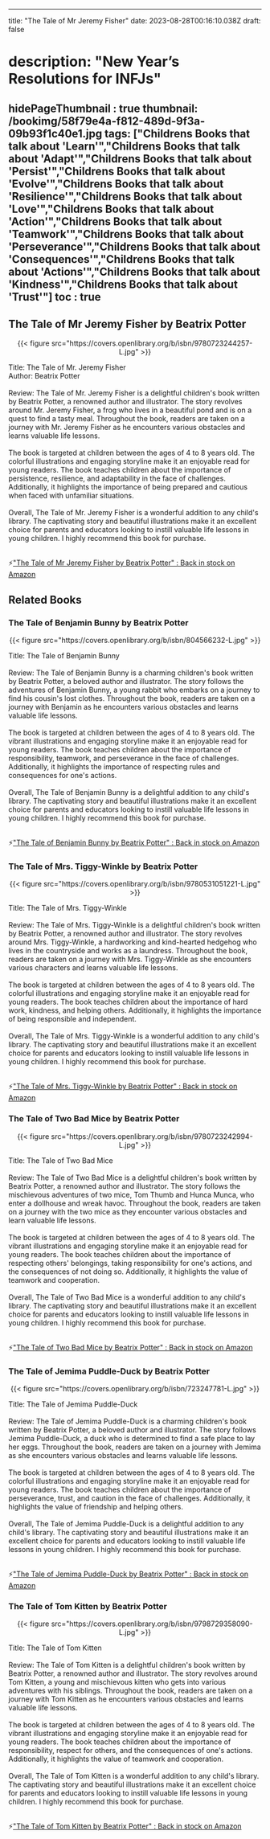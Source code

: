
---
title: "The Tale of Mr Jeremy Fisher"
date: 2023-08-28T00:16:10.038Z
draft: false
# description: "New Year’s Resolutions for INFJs"
hidePageThumbnail : true
thumbnail: /bookimg/58f79e4a-f812-489d-9f3a-09b93f1c40e1.jpg
tags: ["Childrens Books that talk about 'Learn'","Childrens Books that talk about 'Adapt'","Childrens Books that talk about 'Persist'","Childrens Books that talk about 'Evolve'","Childrens Books that talk about 'Resilience'","Childrens Books that talk about 'Love'","Childrens Books that talk about 'Action'","Childrens Books that talk about 'Teamwork'","Childrens Books that talk about 'Perseverance'","Childrens Books that talk about 'Consequences'","Childrens Books that talk about 'Actions'","Childrens Books that talk about 'Kindness'","Childrens Books that talk about 'Trust'"]
toc : true
---
## The Tale of Mr Jeremy Fisher by Beatrix Potter

<center>
{{< figure src="https://covers.openlibrary.org/b/isbn/9780723244257-L.jpg" >}}
</center>

Title: The Tale of Mr. Jeremy Fisher</br>
Author: Beatrix Potter</br></br>
Review: The Tale of Mr. Jeremy Fisher is a delightful children's book written by Beatrix Potter, a renowned author and illustrator. The story revolves around Mr. Jeremy Fisher, a frog who lives in a beautiful pond and is on a quest to find a tasty meal. Throughout the book, readers are taken on a journey with Mr. Jeremy Fisher as he encounters various obstacles and learns valuable life lessons.</br></br>
The book is targeted at children between the ages of 4 to 8 years old. The colorful illustrations and engaging storyline make it an enjoyable read for young readers. The book teaches children about the importance of persistence, resilience, and adaptability in the face of challenges. Additionally, it highlights the importance of being prepared and cautious when faced with unfamiliar situations.</br></br>
Overall, The Tale of Mr. Jeremy Fisher is a wonderful addition to any child's library. The captivating story and beautiful illustrations make it an excellent choice for parents and educators looking to instill valuable life lessons in young children. I highly recommend this book for purchase.</br></br>

<p>⚡<a id="aflink" href="https://www.amazon.com/gp/search?ie=UTF8&tag=klayu00-20&linkCode=ur2&linkId=6639bed89a8ad8dd2705e40644eb43d3&camp=1789&creative=9325&index=books&keywords=The Tale of Mr Jeremy Fisher by Beatrix Potter" class="one" target="_blank" title='"The Tale of Mr Jeremy Fisher by Beatrix Potter" : Back in stock on Amazon'>"The Tale of Mr Jeremy Fisher by Beatrix Potter" : Back in stock on Amazon</a></p>

## Related Books
### The Tale of Benjamin Bunny by Beatrix Potter
<center>
{{< figure src="https://covers.openlibrary.org/b/isbn/804566232-L.jpg" >}}
</center>

Title: The Tale of Benjamin Bunny</br></br>
Review: The Tale of Benjamin Bunny is a charming children's book written by Beatrix Potter, a beloved author and illustrator. The story follows the adventures of Benjamin Bunny, a young rabbit who embarks on a journey to find his cousin's lost clothes. Throughout the book, readers are taken on a journey with Benjamin as he encounters various obstacles and learns valuable life lessons.</br></br>
The book is targeted at children between the ages of 4 to 8 years old. The vibrant illustrations and engaging storyline make it an enjoyable read for young readers. The book teaches children about the importance of responsibility, teamwork, and perseverance in the face of challenges. Additionally, it highlights the importance of respecting rules and consequences for one's actions.</br></br>
Overall, The Tale of Benjamin Bunny is a delightful addition to any child's library. The captivating story and beautiful illustrations make it an excellent choice for parents and educators looking to instill valuable life lessons in young children. I highly recommend this book for purchase.</br></br>

<p>⚡<a id="aflink" href="https://www.amazon.com/gp/search?ie=UTF8&tag=klayu00-20&linkCode=ur2&linkId=6639bed89a8ad8dd2705e40644eb43d3&camp=1789&creative=9325&index=books&keywords=The Tale of Benjamin Bunny by Beatrix Potter" class="one" target="_blank" title='"The Tale of Benjamin Bunny by Beatrix Potter" : Back in stock on Amazon'>"The Tale of Benjamin Bunny by Beatrix Potter" : Back in stock on Amazon</a></p>

### The Tale of Mrs. Tiggy-Winkle by Beatrix Potter
<center>
{{< figure src="https://covers.openlibrary.org/b/isbn/9780531051221-L.jpg" >}}
</center>

Title: The Tale of Mrs. Tiggy-Winkle</br></br>
Review: The Tale of Mrs. Tiggy-Winkle is a delightful children's book written by Beatrix Potter, a renowned author and illustrator. The story revolves around Mrs. Tiggy-Winkle, a hardworking and kind-hearted hedgehog who lives in the countryside and works as a laundress. Throughout the book, readers are taken on a journey with Mrs. Tiggy-Winkle as she encounters various characters and learns valuable life lessons.</br></br>
The book is targeted at children between the ages of 4 to 8 years old. The colorful illustrations and engaging storyline make it an enjoyable read for young readers. The book teaches children about the importance of hard work, kindness, and helping others. Additionally, it highlights the importance of being responsible and independent.</br></br>
Overall, The Tale of Mrs. Tiggy-Winkle is a wonderful addition to any child's library. The captivating story and beautiful illustrations make it an excellent choice for parents and educators looking to instill valuable life lessons in young children. I highly recommend this book for purchase.</br></br>

<p>⚡<a id="aflink" href="https://www.amazon.com/gp/search?ie=UTF8&tag=klayu00-20&linkCode=ur2&linkId=6639bed89a8ad8dd2705e40644eb43d3&camp=1789&creative=9325&index=books&keywords=The Tale of Mrs. Tiggy-Winkle by Beatrix Potter" class="one" target="_blank" title='"The Tale of Mrs. Tiggy-Winkle by Beatrix Potter" : Back in stock on Amazon'>"The Tale of Mrs. Tiggy-Winkle by Beatrix Potter" : Back in stock on Amazon</a></p>

### The Tale of Two Bad Mice by Beatrix Potter
<center>
{{< figure src="https://covers.openlibrary.org/b/isbn/9780723242994-L.jpg" >}}
</center>

Title: The Tale of Two Bad Mice</br></br>
Review: The Tale of Two Bad Mice is a delightful children's book written by Beatrix Potter, a renowned author and illustrator. The story follows the mischievous adventures of two mice, Tom Thumb and Hunca Munca, who enter a dollhouse and wreak havoc. Throughout the book, readers are taken on a journey with the two mice as they encounter various obstacles and learn valuable life lessons.</br></br>
The book is targeted at children between the ages of 4 to 8 years old. The vibrant illustrations and engaging storyline make it an enjoyable read for young readers. The book teaches children about the importance of respecting others' belongings, taking responsibility for one's actions, and the consequences of not doing so. Additionally, it highlights the value of teamwork and cooperation.</br></br>
Overall, The Tale of Two Bad Mice is a wonderful addition to any child's library. The captivating story and beautiful illustrations make it an excellent choice for parents and educators looking to instill valuable life lessons in young children. I highly recommend this book for purchase.</br></br>

<p>⚡<a id="aflink" href="https://www.amazon.com/gp/search?ie=UTF8&tag=klayu00-20&linkCode=ur2&linkId=6639bed89a8ad8dd2705e40644eb43d3&camp=1789&creative=9325&index=books&keywords=The Tale of Two Bad Mice by Beatrix Potter" class="one" target="_blank" title='"The Tale of Two Bad Mice by Beatrix Potter" : Back in stock on Amazon'>"The Tale of Two Bad Mice by Beatrix Potter" : Back in stock on Amazon</a></p>

### The Tale of Jemima Puddle-Duck by Beatrix Potter
<center>
{{< figure src="https://covers.openlibrary.org/b/isbn/723247781-L.jpg" >}}
</center>

Title: The Tale of Jemima Puddle-Duck</br></br>
Review: The Tale of Jemima Puddle-Duck is a charming children's book written by Beatrix Potter, a beloved author and illustrator. The story follows Jemima Puddle-Duck, a duck who is determined to find a safe place to lay her eggs. Throughout the book, readers are taken on a journey with Jemima as she encounters various obstacles and learns valuable life lessons.</br></br>
The book is targeted at children between the ages of 4 to 8 years old. The colorful illustrations and engaging storyline make it an enjoyable read for young readers. The book teaches children about the importance of perseverance, trust, and caution in the face of challenges. Additionally, it highlights the value of friendship and helping others.</br></br>
Overall, The Tale of Jemima Puddle-Duck is a delightful addition to any child's library. The captivating story and beautiful illustrations make it an excellent choice for parents and educators looking to instill valuable life lessons in young children. I highly recommend this book for purchase.</br></br>

<p>⚡<a id="aflink" href="https://www.amazon.com/gp/search?ie=UTF8&tag=klayu00-20&linkCode=ur2&linkId=6639bed89a8ad8dd2705e40644eb43d3&camp=1789&creative=9325&index=books&keywords=The Tale of Jemima Puddle-Duck by Beatrix Potter" class="one" target="_blank" title='"The Tale of Jemima Puddle-Duck by Beatrix Potter" : Back in stock on Amazon'>"The Tale of Jemima Puddle-Duck by Beatrix Potter" : Back in stock on Amazon</a></p>

### The Tale of Tom Kitten by Beatrix Potter
<center>
{{< figure src="https://covers.openlibrary.org/b/isbn/9798729358090-L.jpg" >}}
</center>

Title: The Tale of Tom Kitten</br></br>
Review: The Tale of Tom Kitten is a delightful children's book written by Beatrix Potter, a renowned author and illustrator. The story revolves around Tom Kitten, a young and mischievous kitten who gets into various adventures with his siblings. Throughout the book, readers are taken on a journey with Tom Kitten as he encounters various obstacles and learns valuable life lessons.</br></br>
The book is targeted at children between the ages of 4 to 8 years old. The vibrant illustrations and engaging storyline make it an enjoyable read for young readers. The book teaches children about the importance of responsibility, respect for others, and the consequences of one's actions. Additionally, it highlights the value of teamwork and cooperation.</br></br>
Overall, The Tale of Tom Kitten is a wonderful addition to any child's library. The captivating story and beautiful illustrations make it an excellent choice for parents and educators looking to instill valuable life lessons in young children. I highly recommend this book for purchase.</br></br>

<p>⚡<a id="aflink" href="https://www.amazon.com/gp/search?ie=UTF8&tag=klayu00-20&linkCode=ur2&linkId=6639bed89a8ad8dd2705e40644eb43d3&camp=1789&creative=9325&index=books&keywords=The Tale of Tom Kitten by Beatrix Potter" class="one" target="_blank" title='"The Tale of Tom Kitten by Beatrix Potter" : Back in stock on Amazon'>"The Tale of Tom Kitten by Beatrix Potter" : Back in stock on Amazon</a></p>
